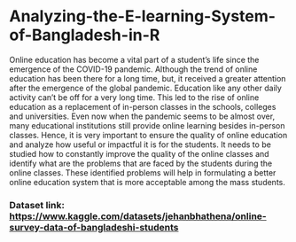 # Analyzing-the-E-learning-System-of-Bangladesh-in-R
Online education has become a vital part of a student’s life since the emergence of the COVID-19 pandemic. Although the trend of online education has been there for a long time, but, it received a greater attention after the emergence of the global pandemic. Education like any other daily activity can’t be off for a very long time. This led to the rise of online education as a replacement of in-person classes in the schools, colleges and universities. Even now when the pandemic seems to be almost over, many educational institutions still provide online learning besides in-person classes. Hence, it is very important to ensure the quality of online education and analyze how useful or impactful it is for the students. It needs to be studied how to constantly improve the quality of the online classes and identify what are the problems that are faced by the students during the online classes. These identified problems will help in formulating a better online education system that is more acceptable among the mass students. 

### Dataset link: https://www.kaggle.com/datasets/jehanbhathena/online-survey-data-of-bangladeshi-students
